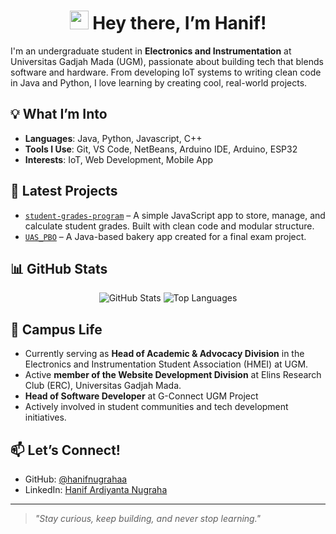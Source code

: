 <h1 align="center">
  <img src="https://media.giphy.com/media/hvRJCLFzcasrR4ia7z/giphy.gif" width="30px"/> Hey there, I’m Hanif!
</h1>

I'm an undergraduate student in **Electronics and Instrumentation** at Universitas Gadjah Mada (UGM), passionate about building tech that blends software and hardware. From developing IoT systems to writing clean code in Java and Python, I love learning by creating cool, real-world projects.

## 💡 What I’m Into

- **Languages**: Java, Python, Javascript, C++
- **Tools I Use**: Git, VS Code, NetBeans, Arduino IDE, Arduino, ESP32
- **Interests**: IoT, Web Development, Mobile App

## 🚀 Latest Projects

- [`student-grades-program`](https://github.com/hanifnugrahaa/student-grades-program) – A simple JavaScript app to store, manage, and calculate student grades. Built with clean code and modular structure.
- [`UAS_PBO`](https://github.com/musariul30/UAS_PBO) – A Java-based bakery app created for a final exam project.

## 📊 GitHub Stats

<p align="center">
  <img src="https://github-readme-stats.vercel.app/api?username=hanifnugrahaa&show_icons=true&theme=tokyonight" alt="GitHub Stats" />
  <img src="https://github-readme-stats.vercel.app/api/top-langs/?username=hanifnugrahaa&layout=compact&theme=tokyonight" alt="Top Languages" />
</p>

<!-- Optional: Profile views -->
<!-- ![Profile Views](https://komarev.com/ghpvc/?username=hanifnugrahaa&color=blue) -->

## 🧠 Campus Life

- Currently serving as **Head of Academic & Advocacy Division** in the Electronics and Instrumentation Student Association (HMEI) at UGM.
- Active **member of the Website Development Division** at Elins Research Club (ERC), Universitas Gadjah Mada.
- **Head of Software Developer** at G-Connect UGM Project
- Actively involved in student communities and tech development initiatives.

## 📫 Let’s Connect!

- GitHub: [@hanifnugrahaa](https://github.com/hanifnugrahaa)
- LinkedIn: [Hanif Ardiyanta Nugraha](https://www.linkedin.com/in/hanif-ardiyanta-nugraha-96969b336/)

---

> *"Stay curious, keep building, and never stop learning."*

